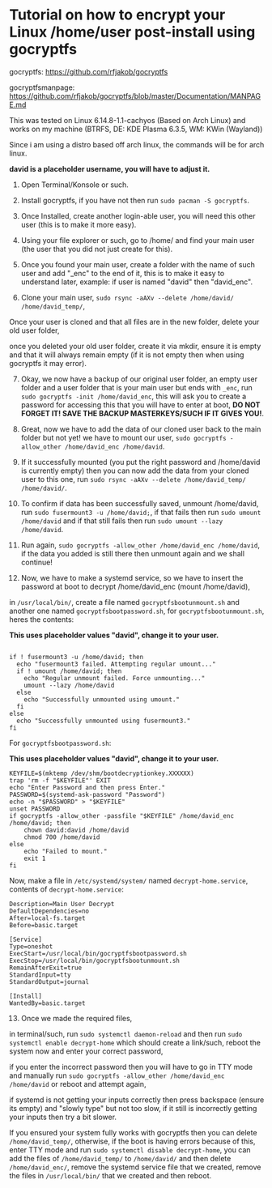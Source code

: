 # Tutorial on how to encrypt your Linux /home/user post-install using gocryptfs

gocryptfs: https://github.com/rfjakob/gocryptfs

gocryptfsmanpage: https://github.com/rfjakob/gocryptfs/blob/master/Documentation/MANPAGE.md

This was tested on Linux 6.14.8-1.1-cachyos (Based on Arch Linux) and works on my machine (BTRFS, DE: KDE Plasma 6.3.5, WM: KWin (Wayland))

Since i am using a distro based off arch linux, the commands will be for arch linux.

**david is a placeholder username, you will have to adjust it.**

1. Open Terminal/Konsole or such.

2. Install gocryptfs, if you have not then run `sudo pacman -S gocryptfs`.

3. Once Installed, create another login-able user, you will need this other user (this is to make it more easy).

4. Using your file explorer or such, go to /home/ and find your main user (the user that you did not just create for this).

5. Once you found your main user, create a folder with the name of such user and add "_enc" to the end of it, this is to make it easy to understand  later, example: if user is named "david" then "david_enc".

6. Clone your main user, `sudo rsync -aAXv --delete /home/david/ /home/david_temp/`, 

Once your user is cloned and that all files are in the new folder, delete your old user folder, 

once you deleted your old user folder, create it via mkdir, ensure it is empty and that it will always remain empty (if it is not empty then when using gocryptfs it may error).

7. Okay, we now have a backup of our original user folder, an empty user folder and a user folder that is your main user but ends with `_enc`, run `sudo gocryptfs -init /home/david_enc`, this will ask you to create a password for accessing this that you will have to enter at boot, **DO NOT FORGET IT! SAVE THE BACKUP MASTERKEYS/SUCH IF IT GIVES YOU!**.

8. Great, now we have to add the data of our cloned user back to the main folder but not yet! we have to mount our user, `sudo gocryptfs -allow_other /home/david_enc /home/david`.

9. If it successfully mounted (you put the right password and /home/david is currently empty) then you can now add the data from your cloned user to this one, run `sudo rsync -aAXv --delete /home/david_temp/ /home/david/`.

10. To confirm if data has been successfully saved, unmount /home/david, run `sudo fusermount3 -u /home/david;`, if that fails then run `sudo umount /home/david` and if that still fails then run `sudo umount --lazy /home/david`.

11. Run again, `sudo gocryptfs -allow_other /home/david_enc /home/david`, if the data you added is still there then unmount again and we shall continue!

12. Now, we have to make a systemd service, so we have to insert the password at boot to decrypt /home/david_enc (mount /home/david), 

in `/usr/local/bin/`, create a file named `gocryptfsbootunmount.sh` and another one named `gocryptfsbootpassword.sh`, for `gocryptfsbootunmount.sh`, heres the contents:

**This uses placeholder values "david", change it to your user.**
```#!/bin/bash

if ! fusermount3 -u /home/david; then
  echo "fusermount3 failed. Attempting regular umount..."
  if ! umount /home/david; then
    echo "Regular unmount failed. Force unmounting..."
    umount --lazy /home/david
  else
    echo "Successfully unmounted using umount."
  fi
else
  echo "Successfully unmounted using fusermount3."
fi
```

For `gocryptfsbootpassword.sh`:

**This uses placeholder values "david", change it to your user.**
```#!/bin/bash
KEYFILE=$(mktemp /dev/shm/bootdecryptionkey.XXXXXX)
trap 'rm -f "$KEYFILE"' EXIT
echo "Enter Password and then press Enter."
PASSWORD=$(systemd-ask-password "Password")
echo -n "$PASSWORD" > "$KEYFILE"
unset PASSWORD
if gocryptfs -allow_other -passfile "$KEYFILE" /home/david_enc /home/david; then
    chown david:david /home/david
    chmod 700 /home/david
else
    echo "Failed to mount."
    exit 1
fi
```

Now, make a file in `/etc/systemd/system/` named `decrypt-home.service`, contents of `decrypt-home.service`:
```[Unit]
Description=Main User Decrypt
DefaultDependencies=no
After=local-fs.target
Before=basic.target

[Service]
Type=oneshot
ExecStart=/usr/local/bin/gocryptfsbootpassword.sh
ExecStop=/usr/local/bin/gocryptfsbootunmount.sh
RemainAfterExit=true
StandardInput=tty
StandardOutput=journal

[Install]
WantedBy=basic.target
```

13. Once we made the required files, 

in terminal/such, run `sudo systemctl daemon-reload` and then run `sudo systemctl enable decrypt-home` which should create a link/such, reboot the system now and enter your correct password, 

if you enter the incorrect password then you will have to go in TTY mode and manually run `sudo gocryptfs -allow_other /home/david_enc /home/david` or reboot and attempt again, 

if systemd is not getting your inputs correctly then press backspace (ensure its empty) and "slowly type" but not too slow, if it still is incorrectly getting your inputs then try a bit slower.

If you ensured your system fully works with gocryptfs then you can delete `/home/david_temp/`, otherwise, if the boot is having errors because of this, enter TTY mode and run `sudo systemctl disable decrypt-home`, you can add the files of `/home/david_temp/` to `/home/david/` and then delete `/home/david_enc/`, remove the systemd service file that we created, remove the files in `/usr/local/bin/` that we created and then reboot.
